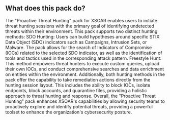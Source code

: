 
## What does this pack do?
The "Proactive Threat Hunting" pack for XSOAR enables users to initiate threat hunting sessions with the primary goal of identifying undetected threats within their environment. This pack supports two distinct hunting methods:
		SDO Hunting: Users can build hypotheses around specific STIX Data Object (SDO) indicators such as Campaigns, Intrusion Sets, or Malware. The pack allows for the search of Indicators of Compromise (IOCs) related to the selected SDO indicator, as well as the identification of tools and tactics used in the corresponding attack pattern.
		Freestyle Hunt: This method empowers threat hunters to execute custom queries, upload their own IOCs, and conduct comprehensive searches and data enrichment on entities within the environment.
Additionally, both hunting methods in the pack offer the capability to take remediation actions directly from the hunting session layout. This includes the ability to block IOCs, isolate endpoints, block accounts, and quarantine files, providing a holistic approach to threat hunting and response.
Overall, the "Proactive Threat Hunting" pack enhances XSOAR's capabilities by allowing security teams to proactively explore and identify potential threats, providing a powerful toolset to enhance the organization's cybersecurity posture.

